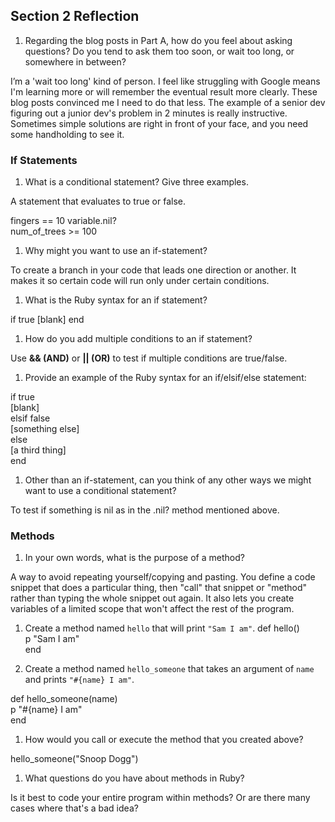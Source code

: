 ## Section 2 Reflection

1. Regarding the blog posts in Part A, how do you feel about asking questions? Do you tend to ask them too soon, or wait too long, or somewhere in between?

I’m a 'wait too long' kind of person. I feel like struggling with Google means I'm learning more or will remember the eventual result more clearly. These blog posts convinced me I need to do that less. The example of a senior dev figuring out a junior dev's problem in 2 minutes is really instructive. Sometimes simple solutions are right in front of your face, and you need some handholding to see it.

### If Statements

1. What is a conditional statement? Give three examples.

A statement that evaluates to true or false.


fingers == 10 
variable.nil?  
num_of_trees >= 100 


1. Why might you want to use an if-statement?

To create a branch in your code that leads one direction or another. It makes it so certain code will run only under certain conditions.

1. What is the Ruby syntax for an if statement?

if true 
 [blank] 
end 

1. How do you add multiple conditions to an if statement?

Use **&& (AND)** or **|| (OR)** to test if multiple conditions are true/false.

1. Provide an example of the Ruby syntax for an if/elsif/else statement:

if true  
  [blank]  
elsif false  
  [something else]  
else  
  [a third thing]  
end  

1. Other than an if-statement, can you think of any other ways we might want to use a conditional statement?

To test if something is nil as in the .nil? method mentioned above.

### Methods

1. In your own words, what is the purpose of a method?

A way to avoid repeating yourself/copying and pasting. You define a code snippet that does a particular thing, then "call" that snippet or "method" rather than typing the whole snippet out again. It also lets you create variables of a limited scope that won't affect the rest of the program.

1. Create a method named `hello` that will print `"Sam I am"`.
def hello()  
  p "Sam I am"  
end  

1. Create a method named `hello_someone` that takes an argument of `name` and prints `"#{name} I am"`.

def hello_someone(name)  
  p "#{name} I am"  
end  

1. How would you call or execute the method that you created above?

hello_someone("Snoop Dogg")

1. What questions do you have about methods in Ruby?

Is it best to code your entire program within methods? Or are there many cases where that's a bad idea?
